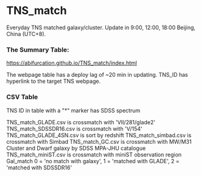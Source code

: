 # TNS_match

Everyday TNS matched galaxy/cluster. Update in 9:00, 12:00, 18:00 Beijing, China (UTC+8).

### The Summary Table:
https://abifurcation.github.io/TNS_match/index.html 

The webpage table has a deploy lag of ~20 min in updating.
TNS_ID has hyperlink to the target TNS webpage.


### CSV Table
TNS ID in table with a "\*" marker has SDSS spectrum

TNS_match_GLADE.csv is crossmatch with 'VII/281/glade2'
TNS_match_SDSSDR16.csv is crossmatch with 'V/154'
TNS_match_GLADE_4SN.csv is sort by redshift
TNS_match_simbad.csv is crossmatch with Simbad
TNS_match_GC.csv is crossmatch with MW/M31 Cluster and Dwarf galaxy by SDSS MPA-JHU catalogue
TNS_match_miniST.csv is crossmatch with miniST observation region
    Gal_match 0 = 'no match with galaxy', 1 = 'matched with GLADE', 2 = 'matched with SDSSDR16'

